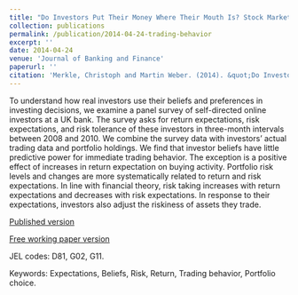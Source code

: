 ```yaml
---
title: "Do Investors Put Their Money Where Their Mouth Is? Stock Market Expectations and Trading Behavior"
collection: publications
permalink: /publication/2014-04-24-trading-behavior
excerpt: ''
date: 2014-04-24
venue: 'Journal of Banking and Finance'
paperurl: ''
citation: 'Merkle, Christoph and Martin Weber. (2014). &quot;Do Investors Put Their Money Where Their Mouth Is? Stock Market Expectations and Trading Behavior.&quot; <i>Journal of Banking and Finance</i>. 46, 372–386.'
---
```

To understand how real investors use their beliefs and preferences in investing decisions, we examine a panel survey of self-directed online investors at a UK bank. The survey asks for return expectations, risk expectations, and risk tolerance of these investors in three-month intervals between 2008 and 2010. We combine the survey data with investors’ actual trading data and portfolio holdings. We find that investor beliefs have little predictive power for immediate trading behavior. The exception is a positive effect of increases in return expectation on buying activity. Portfolio risk levels and changes are more systematically related to return and risk expectations. In line with financial theory, risk taking increases with return expectations and decreases with risk expectations. In response to their expectations, investors also adjust the riskiness of assets they trade.

[Published version](https://doi.org/10.1016/j.jbankfin.2014.03.042)

[Free working paper version](http://dx.doi.org/10.2139/ssrn.1786456)

JEL codes: D81, G02, G11.

Keywords: Expectations, Beliefs, Risk, Return, Trading behavior, Portfolio choice.
